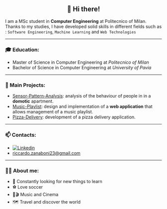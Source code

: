 <h2 align="center" style="font-weight:bold"> <b> 👋 Hi there! </h2> </b>
  
I am a MSc student in **Computer Engineering** at Politecnico of Milan.  
Thanks to my studies, I have developed solid skills in different fields such as : `Software Engineering`, `Machine Learning` and `Web Technologies`

---
### 🎓 Education:
* Master of Science in Computer Engineering at *Politecnico of Milan*
* Bachelor of Science in Computer Engineering at *University of Pavia*
---
### 📌 Main Projects:
* [Sensor-Pattern-Analysis](https://github.com/RiccardoZanaboni/sensor-pattern-analysis): analysis of the behaviour of people in in a **domotic** apartment.
* [Music-Playlist](https://github.com/RiccardoZanaboni/MusicPlaylist): design and implementation of a **web application** that allows management of a music playlist.
* [Pizza-Delivery](https://github.com/RiccardoZanaboni/Pizza-Delivery): development of a pizza delivery application.
  
---
### 📫 Contacts:
* [![Linkedin](https://camo.githubusercontent.com/6dc9828248fb64760c234f5b24c275a4912e9bb546c281d0c8e67cecb3381669/68747470733a2f2f696d672e736869656c64732e696f2f62616467652f2d4c696e6b6564496e2d626c75653f7374796c653d666c6174266c6f676f3d4c696e6b6564696e266c6f676f436f6c6f723d7768697465)](https://www.linkedin.com/in/riccardo-zanaboni-23g97/)
* riccardo.zanaboni23@gmail.com
---
### 👦🏻 About me:
* 🧠 Constantly looking for new things to learn
* ⚽ Love soccer
* 🎵🎬 Music and Cinema
* 🗺 Travel and discover the world
